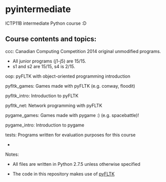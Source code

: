 pyintermediate
==============

ICTP11B intermediate Python course :D

Course contents and topics:
---------------------------

ccc: Canadian Computing Competition 2014 original unmodified programs.

- All junior programs (j1-j5) are 15/15.
- s1 and s2 are 15/15, s4 is 2/15.

oop: pyFLTK with object-oriented programming introduction

pyfltk_games: Games made with pyFLTK (e.g. conway, floodit)

pyfltk_intro: Introduction to pyFLTK

pyfltk_net: Network programming with pyFLTK

pygame_games: Games made with pygame :) (e.g. spacebattle)!

pygame_intro: Introduction to pygame

tests: Programs written for evaluation purposes for this course

-
Notes:

* All files are written in Python 2.7.5 unless otherwise specified

* The code in this repository makes use of [pyFLTK](http://pyfltk.sourceforge.net/)
